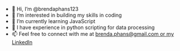 - 👋 Hi, I’m @brendaphans123
- 👀 I’m interested in building my skills in coding
- 🌱 I’m currently learning JavaScript
- 💞️ I have experience in python scripting for data processing
- 📫 Feel free to connect with me at [brenda.phans@gmail.com or my LinkedIn](https://www.linkedin.com/in/brenda-phansukhumthana-387423158/)

<!---
brendaphans123/brendaphans123 is a ✨ special ✨ repository because its `README.md` (this file) appears on your GitHub profile.
You can click the Preview link to take a look at your changes.
--->
